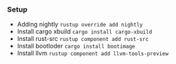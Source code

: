 

### Setup

- Adding nightly `rustup override add nightly`
- Install cargo xbuild `cargo install cargo-xbuild`
- Install rust-src `rustup component add rust-src`
- Install bootloder `cargo install bootimage`
- Install llvm `rustup component add llvm-tools-preview`